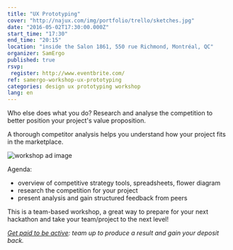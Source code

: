 ```yaml
---
title: "UX Prototyping"
cover: "http://najux.com/img/portfolio/trello/sketches.jpg"
date: "2016-05-02T17:30:00.000Z"
start_time: "17:30"
end_time: "20:15"
location: "inside the Salon 1861, 550 rue Richmond, Montréal, QC"
organizer: SamErgo
published: true
rsvp:
 register: http://www.eventbrite.com/
ref: samergo-workshop-ux-prototyping
categories: design ux prototyping workshop
lang: en
---
```

Who else does what you do? Research and analyse the competition to better position your project's value proposition.

A thorough competitor analysis helps you understand how your project fits in the marketplace.

![workshop ad image](https://i.imgur.com/LB2rHHo.png)

Agenda:

- overview of competitive strategy tools, spreadsheets, flower diagram
- research the competition for your project
- present analysis and gain structured feedback from peers

This is a team-based workshop, a great way to prepare for your next hackathon and take your team/project to the next level!

*[Get paid to be active](http://goo.gl/7D26a0): team up to produce a result and gain your deposit back.*
